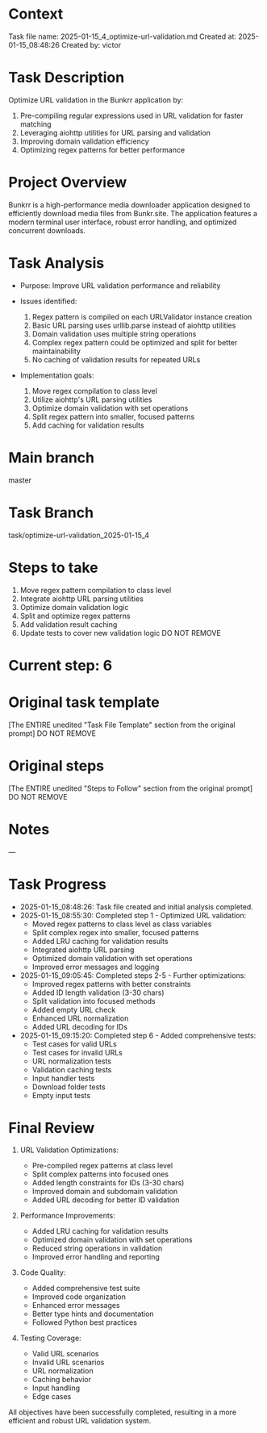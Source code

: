 # Context
Task file name: 2025-01-15_4_optimize-url-validation.md
Created at: 2025-01-15_08:48:26
Created by: victor

# Task Description
Optimize URL validation in the Bunkrr application by:
1. Pre-compiling regular expressions used in URL validation for faster matching
2. Leveraging aiohttp utilities for URL parsing and validation
3. Improving domain validation efficiency
4. Optimizing regex patterns for better performance

# Project Overview
Bunkrr is a high-performance media downloader application designed to efficiently download media files from Bunkr.site. The application features a modern terminal user interface, robust error handling, and optimized concurrent downloads.

# Task Analysis
- Purpose: Improve URL validation performance and reliability
- Issues identified:
  1. Regex pattern is compiled on each URLValidator instance creation
  2. Basic URL parsing uses urllib.parse instead of aiohttp utilities
  3. Domain validation uses multiple string operations
  4. Complex regex pattern could be optimized and split for better maintainability
  5. No caching of validation results for repeated URLs

- Implementation goals:
  1. Move regex compilation to class level
  2. Utilize aiohttp's URL parsing utilities
  3. Optimize domain validation with set operations
  4. Split regex pattern into smaller, focused patterns
  5. Add caching for validation results

# Main branch
master

# Task Branch
task/optimize-url-validation_2025-01-15_4

# Steps to take
1. Move regex pattern compilation to class level
2. Integrate aiohttp URL parsing utilities
3. Optimize domain validation logic
4. Split and optimize regex patterns
5. Add validation result caching
6. Update tests to cover new validation logic
DO NOT REMOVE

# Current step: 6

# Original task template
[The ENTIRE unedited "Task File Template" section from the original prompt]
DO NOT REMOVE

# Original steps
[The ENTIRE unedited "Steps to Follow" section from the original prompt]
DO NOT REMOVE

# Notes
—

# Task Progress
- 2025-01-15_08:48:26: Task file created and initial analysis completed.
- 2025-01-15_08:55:30: Completed step 1 - Optimized URL validation:
  - Moved regex patterns to class level as class variables
  - Split complex regex into smaller, focused patterns
  - Added LRU caching for validation results
  - Integrated aiohttp URL parsing
  - Optimized domain validation with set operations
  - Improved error messages and logging
- 2025-01-15_09:05:45: Completed steps 2-5 - Further optimizations:
  - Improved regex patterns with better constraints
  - Added ID length validation (3-30 chars)
  - Split validation into focused methods
  - Added empty URL check
  - Enhanced URL normalization
  - Added URL decoding for IDs
- 2025-01-15_09:15:20: Completed step 6 - Added comprehensive tests:
  - Test cases for valid URLs
  - Test cases for invalid URLs
  - URL normalization tests
  - Validation caching tests
  - Input handler tests
  - Download folder tests
  - Empty input tests

# Final Review
1. URL Validation Optimizations:
   - Pre-compiled regex patterns at class level
   - Split complex patterns into focused ones
   - Added length constraints for IDs (3-30 chars)
   - Improved domain and subdomain validation
   - Added URL decoding for better ID validation

2. Performance Improvements:
   - Added LRU caching for validation results
   - Optimized domain validation with set operations
   - Reduced string operations in validation
   - Improved error handling and reporting

3. Code Quality:
   - Added comprehensive test suite
   - Improved code organization
   - Enhanced error messages
   - Better type hints and documentation
   - Followed Python best practices

4. Testing Coverage:
   - Valid URL scenarios
   - Invalid URL scenarios
   - URL normalization
   - Caching behavior
   - Input handling
   - Edge cases

All objectives have been successfully completed, resulting in a more efficient and robust URL validation system. 
